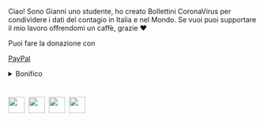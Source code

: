 Ciao! Sono Gianni uno studente, ho creato Bollettini CoronaVirus per condividere i dati del contagio in Italia e nel Mondo. Se vuoi puoi supportare il mio lavoro offrendomi un caffè, grazie ❤

Puoi fare la donazione con

[PayPal](http://paypal.me/turattag)

<details>
<summary>Bonifico</summary>
BENEFICIARIO: GIANNI TURATTA<br>
IBAN: IT59E0503411795000000435088<br>
CAUSALE: DONAZIONE
</details>

<h1></h1>

[<img src="https://upload.wikimedia.org/wikipedia/commons/thumb/8/82/Telegram_logo.svg/600px-Telegram_logo.svg.png" width="33">][1]&nbsp;
[<img src="https://seeklogo.com/images/T/twitter-icon-circle-blue-logo-0902F48837-seeklogo.com.png" width="33">][2]&nbsp;
[<img src="https://upload.wikimedia.org/wikipedia/commons/thumb/5/51/Facebook_f_logo_(2019).svg/200px-Facebook_f_logo_(2019).svg.png" width="33">][3]&nbsp;
[<img src="https://upload.wikimedia.org/wikipedia/commons/thumb/4/4f/New-email-envelope-back-symbol-in-circular-outlined-button.svg/1024px-New-email-envelope-back-symbol-in-circular-outlined-button.svg.png" width="33">][4]

[1]:https://t.me/BollettiniCoronaVirus
[2]:https://twitter.com/BollettiniCovid
[3]:https://www.facebook.com/Bollettini.CoronaVirus/
[4]:mailto:bollettinicv@gmail.com
